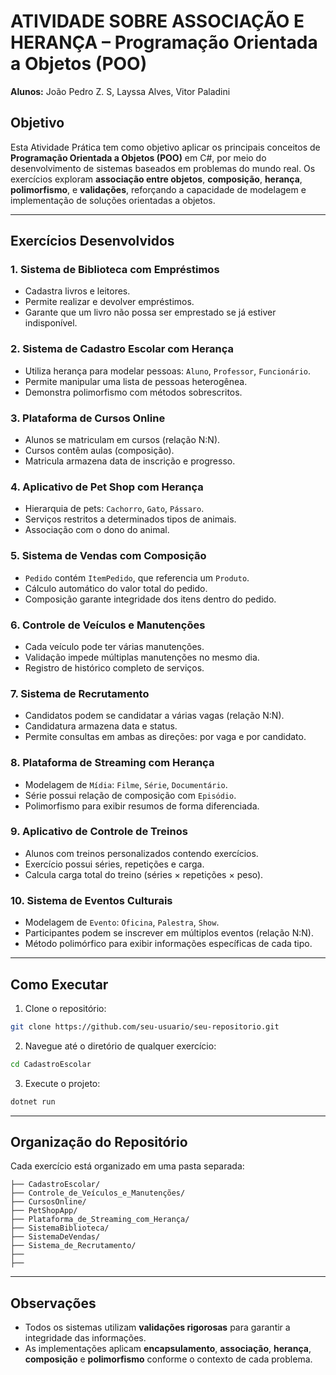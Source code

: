 
# ATIVIDADE SOBRE ASSOCIAÇÃO E HERANÇA – Programação Orientada a Objetos (POO)

**Alunos:** João Pedro Z. S, Layssa Alves, Vitor Paladini

## Objetivo

Esta Atividade Prática tem como objetivo aplicar os principais conceitos de **Programação Orientada a Objetos (POO)** em C#, por meio do desenvolvimento de sistemas baseados em problemas do mundo real. Os exercícios exploram **associação entre objetos**, **composição**, **herança**, **polimorfismo**, e **validações**, reforçando a capacidade de modelagem e implementação de soluções orientadas a objetos.

---

## Exercícios Desenvolvidos

### 1. Sistema de Biblioteca com Empréstimos
- Cadastra livros e leitores.
- Permite realizar e devolver empréstimos.
- Garante que um livro não possa ser emprestado se já estiver indisponível.

### 2. Sistema de Cadastro Escolar com Herança
- Utiliza herança para modelar pessoas: `Aluno`, `Professor`, `Funcionário`.
- Permite manipular uma lista de pessoas heterogênea.
- Demonstra polimorfismo com métodos sobrescritos.

### 3. Plataforma de Cursos Online
- Alunos se matriculam em cursos (relação N:N).
- Cursos contêm aulas (composição).
- Matricula armazena data de inscrição e progresso.

### 4. Aplicativo de Pet Shop com Herança
- Hierarquia de pets: `Cachorro`, `Gato`, `Pássaro`.
- Serviços restritos a determinados tipos de animais.
- Associação com o dono do animal.

### 5. Sistema de Vendas com Composição
- `Pedido` contém `ItemPedido`, que referencia um `Produto`.
- Cálculo automático do valor total do pedido.
- Composição garante integridade dos itens dentro do pedido.

### 6. Controle de Veículos e Manutenções
- Cada veículo pode ter várias manutenções.
- Validação impede múltiplas manutenções no mesmo dia.
- Registro de histórico completo de serviços.

### 7. Sistema de Recrutamento
- Candidatos podem se candidatar a várias vagas (relação N:N).
- Candidatura armazena data e status.
- Permite consultas em ambas as direções: por vaga e por candidato.

### 8. Plataforma de Streaming com Herança
- Modelagem de `Mídia`: `Filme`, `Série`, `Documentário`.
- Série possui relação de composição com `Episódio`.
- Polimorfismo para exibir resumos de forma diferenciada.

### 9. Aplicativo de Controle de Treinos
- Alunos com treinos personalizados contendo exercícios.
- Exercício possui séries, repetições e carga.
- Calcula carga total do treino (séries × repetições × peso).

### 10. Sistema de Eventos Culturais
- Modelagem de `Evento`: `Oficina`, `Palestra`, `Show`.
- Participantes podem se inscrever em múltiplos eventos (relação N:N).
- Método polimórfico para exibir informações específicas de cada tipo.

---

## Como Executar

1. Clone o repositório:
```bash
git clone https://github.com/seu-usuario/seu-repositorio.git
```

2. Navegue até o diretório de qualquer exercício:
```bash
cd CadastroEscolar
```

3. Execute o projeto:
```bash
dotnet run
```

---

## Organização do Repositório

Cada exercício está organizado em uma pasta separada:

```
├── CadastroEscolar/
├── Controle_de_Veículos_e_Manutenções/
├── CursosOnline/
├── PetShopApp/
├── Plataforma_de_Streaming_com_Herança/
├── SistemaBiblioteca/
├── SistemaDeVendas/
├── Sistema_de_Recrutamento/
├── 
├── 
```

---

## Observações

- Todos os sistemas utilizam **validações rigorosas** para garantir a integridade das informações.
- As implementações aplicam **encapsulamento**, **associação**, **herança**, **composição** e **polimorfismo** conforme o contexto de cada problema.
